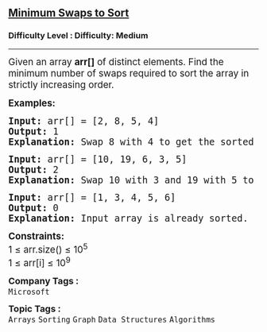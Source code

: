 <h2><a href="https://www.geeksforgeeks.org/problems/minimum-swaps/1">Minimum Swaps to Sort</a></h2><h3>Difficulty Level : Difficulty: Medium</h3><hr><div class="problems_problem_content__Xm_eO"><p><span style="font-size: 14pt;">Given an array <strong>arr[]</strong> of distinct elements. Find the minimum number of swaps required to sort the array in strictly increasing order.</span></p>
<p><span style="font-size: 14pt;"><strong>Examples:</strong></span></p>
<pre><span style="font-size: 14pt;"><strong>Input: </strong>arr[] = [2, 8, 5, 4]
<strong>Output: </strong>1
<strong>Explanation: </strong>Swap 8 with 4 to get the sorted array.</span></pre>
<pre><span style="font-size: 14pt;"><strong>Input: </strong>arr[] = [10, 19, 6, 3, 5]
<strong>Output: </strong>2
<strong>Explanation: </strong>Swap 10 with 3 and 19 with 5 to get the sorted array.<br></span></pre>
<pre><span style="font-size: 14pt;"><strong>Input: </strong>arr[] = [1, 3, 4, 5, 6]
<strong>Output:</strong> 0
<strong>Explanation: </strong>Input array is already sorted.</span></pre>
<p><span style="font-size: 14pt;"><strong>Constraints:</strong><br>1 ≤ arr.size() ≤ 10<sup>5</sup><br>1 ≤ arr[i] ≤ 10<sup>9</sup></span></p></div><p><span style=font-size:18px><strong>Company Tags : </strong><br><code>Microsoft</code>&nbsp;<br><p><span style=font-size:18px><strong>Topic Tags : </strong><br><code>Arrays</code>&nbsp;<code>Sorting</code>&nbsp;<code>Graph</code>&nbsp;<code>Data Structures</code>&nbsp;<code>Algorithms</code>&nbsp;